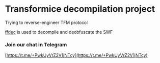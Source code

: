 # Transformice decompilation project

Trying to reverse-engineer TFM protocol

[ffdec](https://github.com/jindrapetrik/jpexs-decompiler) is used to decompile and deobfuscate the SWF

### Join our chat in Telegram
[https://t.me/+PwkUyVrZ2V1jNTcy](https://t.me/+PwkUyVrZ2V1jNTcy)
